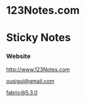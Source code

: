 # 123Notes.com
# Sticky Notes
### Website

http://www.123Notes.com

ousigui@gmail.com

fabric@5.3.0




